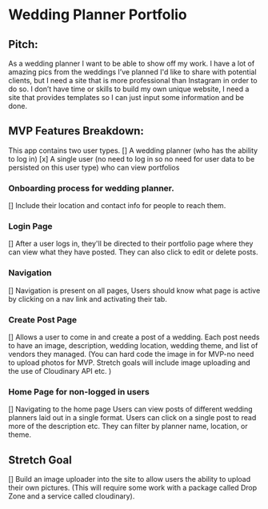 # Wedding Planner Portfolio

## Pitch: 
As a wedding planner I want to be able to show off my work. I have a lot of amazing pics from the weddings I’ve planned I'd like to share with potential clients, but I need a site that is more professional than Instagram in order to do so. I don’t have time or skills to build my own unique website, I need a site that provides templates so I can just input some information and be done. 

## MVP Features Breakdown:

This app contains two user types. 
[] A wedding planner (who has the ability to log in)
[x] A single user (no need to log in so no need for user data to be persisted on this user type) who can view portfolios

### Onboarding process for wedding planner. 
[] Include their location and contact info for people to reach them. 

### Login Page
[] After a user logs in, they'll be directed to their portfolio page where they can view what they have posted. They can also click to edit or delete posts. 

### Navigation
[] Navigation is present on all pages, Users should know what page is active by clicking on a nav link and activating their tab.

### Create Post Page
[] Allows a user to come in and create a post of a wedding. Each post needs to have an image, description, wedding location, wedding theme, and list of vendors they managed.  (You can hard code the image in for MVP-no need to upload photos for MVP. Stretch goals will include image uploading and the use of Cloudinary API etc. )

### Home Page for non-logged in users
[] Navigating to the home page Users can view posts of different wedding planners laid out in a single format. Users can click on a single post to read more of the description etc. They can filter by planner name, location, or theme. 

## Stretch Goal
[] Build an image uploader into the site to allow users the ability to upload their own pictures. (This will require some work with a package called Drop Zone and a service called cloudinary).
